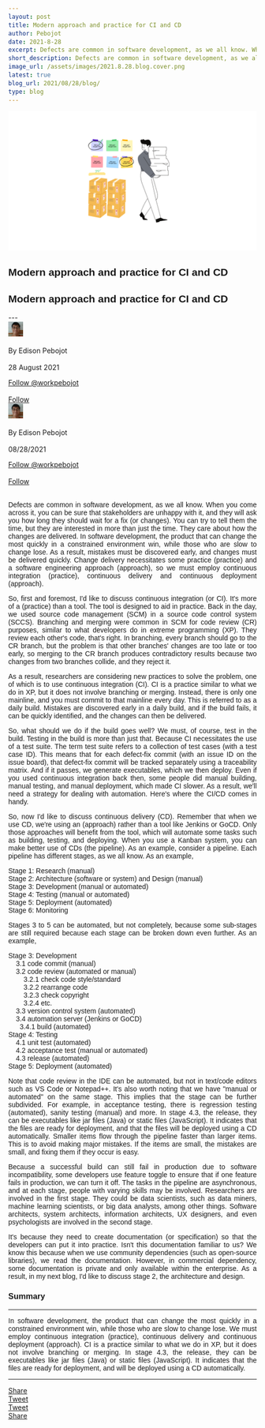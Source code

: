 ```yaml
---
layout: post
title: Modern approach and practice for CI and CD
author: Pebojot
date: 2021-8-28
excerpt: Defects are common in software development, as we all know. When you come across it, you can be sure that stakeholders are unhappy with it, and they will ask you how long they should wait for a fix (or changes).
short_description: Defects are common in software development, as we all know. When you come across it, you can be sure that stakeholders are unhappy with it
image_url: /assets/images/2021.8.28.blog.cover.png
latest: true
blog_url: 2021/08/28/blog/
type: blog
---
```

<img src="/assets/images/2021.8.28.blog.cover.png" class="rounded img-fluid" alt="cover">

<div class="desktop__size" style="text-align: justify;word-break: keep-all;font-family:sans-serif;">
    <h2>Modern approach and practice for CI and CD</h2>
</div>
<div class="mobile__size" style="text-align: justify;word-break: keep-all;font-family:sans-serif;">
    <h2>Modern approach and practice for CI and CD</h2>
</div>
---

<div class="desktop__size">
    <div class="d-flex align-items-center">
    <div class="align-self-center">
        <small class="text-muted">
        <img src="/assets/images/2x2.webp" width="30" height="30" class="img-fluid rounded-circle"
            alt="Edison Pebojot">
        </small>
    </div>
      &nbsp;
      <div class="align-self-center">
        By Edison Pebojot
      </div>
      &nbsp;
      <div class="align-self-center">
        28 August 2021
      </div>
    </div>
    <p></p>
    <div class="d-flex align-items-center">
      <div class="align-self-center">
        <a href="https://twitter.com/workpebojot?ref_src=twsrc%5Etfw" class="twitter-follow-button" data-size="large"
          data-show-screen-name="false" data-show-count="false">Follow @workpebojot</a>
        <script async src="https://platform.twitter.com/widgets.js" charset="utf-8"></script>
      </div>
      &nbsp;
      <div class="align-self-center">
        <a class="github-button" href="https://github.com/workpebojot"
          data-color-scheme="no-preference: light; light: light; dark: light;" data-size="large"
          aria-label="Follow @workpebojot on GitHub">Follow</a>
      </div>
    </div>
 </div>


<div class="mobile__size">
    <div class="d-flex align-items-center">
        <div class="align-self-center">
            <small class="text-muted">
                <img src="/assets/images/2x2.webp" width="30" height="30" class="img-fluid rounded-circle"  alt="Edison Pebojot">
            </small>
        </div>
        &nbsp;
        <div class="align-self-center">
            By Edison Pebojot
        </div>
        &nbsp;
        <div class="align-self-center flex-grow-1">
            08/28/2021
        </div>
    </div>
    <p></p>
    <div class="d-flex align-items-center justify-content-start">
        <div class="align-self-center">
            <a href="https://twitter.com/workpebojot?ref_src=twsrc%5Etfw" class="twitter-follow-button align-self-center" data-show-screen-name="false" data-show-count="false">Follow @workpebojot</a><script async src="https://platform.twitter.com/widgets.js" charset="utf-8"></script>
        </div>
        &nbsp;
        <div class="align-self-center">
            <a class="github-button align-self-center" href="https://github.com/workpebojot" aria-label="Follow @workpebojot on GitHub">Follow</a>
        </div>
    </div>
</div>
<br />
  <div style="text-align: justify;word-break: keep-all;font-family:sans-serif;">
    <p>
        Defects are common in software development, as we all know. When you come across it, you can be sure that stakeholders are unhappy with it, and they will ask you how long they should wait for a fix (or changes). You can try to tell them the time, but they are interested in more than just the time. They care about how the changes are delivered. In software development, the product that can change the most quickly in a constrained environment win, while those who are slow to change lose. As a result, mistakes must be discovered early, and changes must be delivered quickly. Change delivery necessitates some practice (practice) and a software engineering approach (approach), so we must employ continuous integration (practice), continuous delivery and continuous deployment (approach).
    </p>
    <p>
         So, first and foremost, I'd like to discuss continuous integration (or CI). It's more of a (practice) than a tool. The tool is designed to aid in practice. Back in the day, we used source code management (SCM) in a source code control system (SCCS). Branching and merging were common in SCM for code review (CR) purposes, similar to what developers do in extreme programming (XP). They review each other's code, that's right. In branching, every branch should go to the CR branch, but the problem is that other branches' changes are too late or too early, so merging to the CR branch produces contradictory results because two changes from two branches collide, and they reject it.
    </p>
    <p>
        As a result, researchers are considering new practices to solve the problem, one of which is to use continuous integration (CI). CI is a practice similar to what we do in XP, but it does not involve branching or merging. Instead, there is only one mainline, and you must commit to that mainline every day. This is referred to as a daily build. Mistakes are discovered early in a daily build, and if the build fails, it can be quickly identified, and the changes can then be delivered.
    </p>
    <p>
        So, what should we do if the build goes well? We must, of course, test in the build. Testing in the build is more than just that. Because CI necessitates the use of a test suite. The term test suite refers to a collection of test cases (with a test case ID). This means that for each defect-fix commit (with an issue ID on the issue board), that defect-fix commit will be tracked separately using a traceability matrix. And if it passes, we generate executables, which we then deploy. Even if you used continuous integration back then, some people did manual building, manual testing, and manual deployment, which made CI slower. As a result, we'll need a strategy for dealing with automation. Here's where the CI/CD comes in handy.
    </p>
    <p>
       So, now I'd like to discuss continuous delivery (CD). Remember that when we use CD, we're using an (approach) rather than a tool like Jenkins or GoCD. Only those approaches will benefit from the tool, which will automate some tasks such as building, testing, and deploying. When you use a Kanban system, you can make better use of CDs (the pipeline). As an example, consider a pipeline. Each pipeline has different stages, as we all know. As an example, 
    </p>
    <p>
        Stage 1: Research (manual) <br>
        Stage 2: Architecture (software or system) and Design (manual) <br>
        Stage 3: Development (manual or automated) <br>
        Stage 4: Testing (manual or automated) <br>
        Stage 5: Deployment (automated) <br>
        Stage 6: Monitoring <br>
    </p>
    <p>
        Stages 3 to 5 can be automated, but not completely, because some sub-stages are still required because each stage can be broken down even further. As an example,
    </p>
    <p>
        Stage 3: Development <br>
        &nbsp; &nbsp; 3.1 code commit (manual) <br>
        &nbsp; &nbsp; 3.2 code review (automated or manual) <br>
        &nbsp; &nbsp; &nbsp; &nbsp; 3.2.1 check code style/standard <br>
        &nbsp; &nbsp; &nbsp; &nbsp; 3.2.2 rearrange code <br>
        &nbsp; &nbsp; &nbsp; &nbsp; 3.2.3 check copyright <br>
        &nbsp; &nbsp; &nbsp; &nbsp; 3.2.4 etc. <br>
        &nbsp; &nbsp; 3.3 version control system (automated) <br>
        &nbsp; &nbsp; 3.4 automation server (Jenkins or GoCD) <br>
        &nbsp; &nbsp; &nbsp; 3.4.1 build (automated) <br>
        Stage 4: Testing <br>
        &nbsp; &nbsp; 4.1 unit test (automated) <br>
        &nbsp; &nbsp; 4.2 acceptance test (manual or automated) <br>
        &nbsp; &nbsp; 4.3 release (automated) <br>
        Stage 5: Deployment (automated)
    </p>
    <p>
        Note that code review in the IDE can be automated, but not in text/code editors such as VS Code or Notepad++. It's also worth noting that we have "manual or automated" on the same stage. This implies that the stage can be further subdivided. For example, in acceptance testing, there is regression testing (automated), sanity testing (manual) and more. In stage 4.3, the release, they can be executables like jar files (Java) or static files (JavaScript). It indicates that the files are ready for deployment, and that the files will be deployed using a CD automatically. Smaller items flow through the pipeline faster than larger items. This is to avoid making major mistakes. If the items are small, the mistakes are small, and fixing them if they occur is easy.
    </p>
    <p>
        Because a successful build can still fail in production due to software incompatibility, some developers use feature toggle to ensure that if one feature fails in production, we can turn it off. The tasks in the pipeline are asynchronous, and at each stage, people with varying skills may be involved. Researchers are involved in the first stage. They could be data scientists, such as data miners, machine learning scientists, or big data analysts, among other things. Software architects, system architects, information architects, UX designers, and even psychologists are involved in the second stage.
    </p>
    <p>
        It's because they need to create documentation (or specification) so that the developers can put it into practice. Isn't this documentation familiar to us? We know this because when we use community dependencies (such as open-source libraries), we read the documentation. However, in commercial dependency, some documentation is private and only available within the enterprise. As a result, in my next blog, I'd like to discuss stage 2, the architecture and design.
    </p>
    <h3>Summary</h3>
    <hr />
    <p>
        In software development, the product that can change the most quickly in a constrained environment win, while those who are slow to change lose. We must employ continuous integration (practice), continuous delivery and continuous deployment (approach). CI is a practice similar to what we do in XP, but it does not involve branching or merging. In stage 4.3, the release, they can be executables like jar files (Java) or static files (JavaScript). It indicates that the files are ready for deployment, and will be deployed using a CD automatically.
    </p>
  </div>
<hr />
<div class="desktop__size">
  <div class="d-flex align-items-center justify-content-start">
    <div class="align-self-center">
      <div class="fb-share-button align-self-center" style="vertical-align: super;top:-2px" data-href="https://www.pebojot.com/2022/08/28/blog/" data-layout="button" data-size="large"><a target="_blank" href="https://www.facebook.com/sharer/sharer.php?u=https%3A%2F%2Fdevelopers.facebook.com%2Fdocs%2Fplugins%2F&amp;src=sdkpreparse" class="fb-xfbml-parse-ignore">Share</a></div>
    </div>
    <div class="align-self-center">
      <a href="https://twitter.com/share?ref_src=twsrc%5Etfw" class="twitter-share-button" data-size="large"
        data-show-screen-name="false" data-show-count="false" data-via="workpebojot">Tweet</a>
      <script async src="https://platform.twitter.com/widgets.js" charset="utf-8"></script>
    </div>
  </div>
</div>

<div class="mobile__size">
    <div class="d-flex align-items-center justify-content-start">
        <div class="align-self-center">
            <a href="https://twitter.com/share?ref_src=twsrc%5Etfw" class="twitter-share-button align-self-center" data-show-screen-name="false" data-show-count="false" data-via="workpebojot">Tweet</a><script async src="https://platform.twitter.com/widgets.js" charset="utf-8"></script>
        </div>
        <div class="align-self-center">
            <div class="fb-share-button align-self-center" style="vertical-align: super;top:-2px" data-href="https://www.pebojot.com/2022/08/28/blog/" data-layout="button" data-size="small"><a target="_blank" href="https://www.facebook.com/sharer/sharer.php?u=https%3A%2F%2Fdevelopers.facebook.com%2Fdocs%2Fplugins%2F&amp;src=sdkpreparse" class="fb-xfbml-parse-ignore">Share</a></div>
        </div>
    </div>
</div>
<br />
<br />
<br />
<br />
<br />
